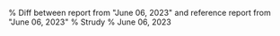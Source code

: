 % Diff between report from "June 06, 2023" and reference report from "June 06, 2023"
% Strudy
% June 06, 2023


